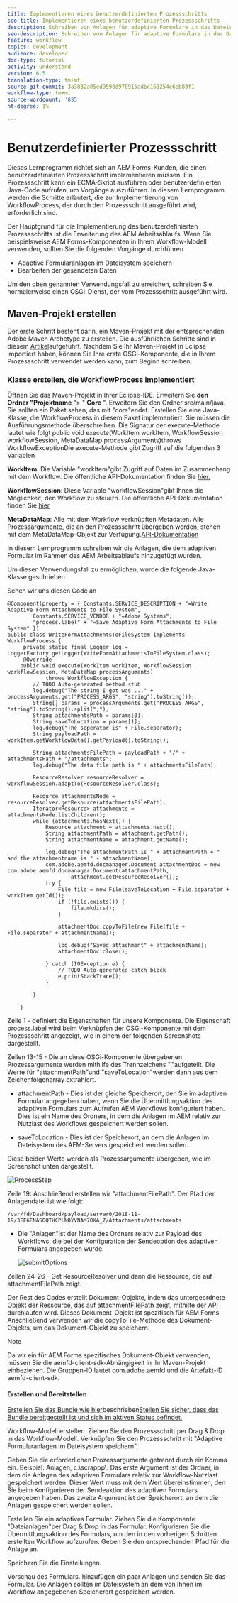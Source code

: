 ```yaml
---
title: Implementieren eines benutzerdefinierten Prozessschritts
seo-title: Implementieren eines benutzerdefinierten Prozessschritts
description: Schreiben von Anlagen für adaptive Formulare in das Dateisystem mithilfe eines benutzerdefinierten Prozessschritts
seo-description: Schreiben von Anlagen für adaptive Formulare in das Dateisystem mithilfe eines benutzerdefinierten Prozessschritts
feature: workflow
topics: development
audience: developer
doc-type: tutorial
activity: understand
version: 6.5
translation-type: tm+mt
source-git-commit: 3a3832a05ed9598d970915adbc163254c6eb83f1
workflow-type: tm+mt
source-wordcount: '895'
ht-degree: 1%

---
```



# Benutzerdefinierter Prozessschritt

Dieses Lernprogramm richtet sich an AEM Forms-Kunden, die einen benutzerdefinierten Prozessschritt implementieren müssen. Ein Prozessschritt kann ein ECMA-Skript ausführen oder benutzerdefinierten Java-Code aufrufen, um Vorgänge auszuführen. In diesem Lernprogramm werden die Schritte erläutert, die zur Implementierung von WorkflowProcess, der durch den Prozessschritt ausgeführt wird, erforderlich sind.

Der Hauptgrund für die Implementierung des benutzerdefinierten Prozessschritts ist die Erweiterung des AEM Arbeitsablaufs. Wenn Sie beispielsweise AEM Forms-Komponenten in Ihrem Workflow-Modell verwenden, sollten Sie die folgenden Vorgänge durchführen

* Adaptive Formularanlagen im Dateisystem speichern
* Bearbeiten der gesendeten Daten

Um den oben genannten Verwendungsfall zu erreichen, schreiben Sie normalerweise einen OSGi-Dienst, der vom Prozessschritt ausgeführt wird.

## Maven-Projekt erstellen

Der erste Schritt besteht darin, ein Maven-Projekt mit der entsprechenden Adobe Maven Archetype zu erstellen. Die ausführlichen Schritte sind in diesem [Artikel](https://helpx.adobe.com/experience-manager/using/maven_arch13.html)aufgeführt. Nachdem Sie Ihr Maven-Projekt in Eclipse importiert haben, können Sie Ihre erste OSGi-Komponente, die in Ihrem Prozessschritt verwendet werden kann, zum Beginn schreiben.


### Klasse erstellen, die WorkflowProcess implementiert

Öffnen Sie das Maven-Projekt in Ihrer Eclipse-IDE. Erweitern Sie **den Ordner &quot;Projektname** &quot;> &quot; **Core** &quot;. Erweitern Sie den Ordner src/main/java. Sie sollten ein Paket sehen, das mit &quot;core&quot;endet. Erstellen Sie eine Java-Klasse, die WorkflowProcess in diesem Paket implementiert. Sie müssen die Ausführungsmethode überschreiben. Die Signatur der execute-Methode lautet wie folgt public void execute(WorkItem workItem, WorkflowSession workflowSession, MetaDataMap processArguments)throws WorkflowExceptionDie execute-Methode gibt Zugriff auf die folgenden 3 Variablen

**WorkItem**: Die Variable &quot;workItem&quot;gibt Zugriff auf Daten im Zusammenhang mit dem Workflow. Die öffentliche API-Dokumentation finden Sie [hier.](https://helpx.adobe.com/experience-manager/6-3/sites/developing/using/reference-materials/diff-previous/changes/com.adobe.granite.workflow.WorkflowSession.html)

**WorkflowSession**: Diese Variable &quot;workflowSession&quot;gibt Ihnen die Möglichkeit, den Workflow zu steuern. Die öffentliche API-Dokumentation finden Sie [hier](https://helpx.adobe.com/experience-manager/6-3/sites/developing/using/reference-materials/diff-previous/changes/com.adobe.granite.workflow.WorkflowSession.html)

**MetaDataMap**: Alle mit dem Workflow verknüpften Metadaten. Alle Prozessargumente, die an den Prozessschritt übergeben werden, stehen mit dem MetaDataMap-Objekt zur Verfügung.[API-Dokumentation](https://helpx.adobe.com/experience-manager/6-5/sites/developing/using/reference-materials/javadoc/com/adobe/granite/workflow/metadata/MetaDataMap.html)

In diesem Lernprogramm schreiben wir die Anlagen, die dem adaptiven Formular im Rahmen des AEM Arbeitsablaufs hinzugefügt wurden.

Um diesen Verwendungsfall zu ermöglichen, wurde die folgende Java-Klasse geschrieben

Sehen wir uns diesen Code an

```
@Component(property = { Constants.SERVICE_DESCRIPTION + "=Write Adaptive Form Attachments to File System",
        Constants.SERVICE_VENDOR + "=Adobe Systems",
        "process.label" + "=Save Adaptive Form Attachments to File System" })
public class WriteFormAttachmentsToFileSystem implements WorkflowProcess {
     private static final Logger log = LoggerFactory.getLogger(WriteFormAttachmentsToFileSystem.class);
     @Override
    public void execute(WorkItem workItem, WorkflowSession workflowSession, MetaDataMap processArguments)
            throws WorkflowException {
        // TODO Auto-generated method stub
        log.debug("The string I got was ..." + processArguments.get("PROCESS_ARGS", "string").toString());
        String[] params = processArguments.get("PROCESS_ARGS", "string").toString().split(",");
        String attachmentsPath = params[0];
        String saveToLocation = params[1];
        log.debug("The seperator is" + File.separator);
        String payloadPath = workItem.getWorkflowData().getPayload().toString();
 
        String attachmentsFilePath = payloadPath + "/" + attachmentsPath + "/attachments";
        log.debug("The data file path is " + attachmentsFilePath);
 
        ResourceResolver resourceResolver = workflowSession.adaptTo(ResourceResolver.class);
 
        Resource attachmentsNode = resourceResolver.getResource(attachmentsFilePath);
        Iterator<Resource> attachments = attachmentsNode.listChildren();
        while (attachments.hasNext()) {
            Resource attachment = attachments.next();
            String attachmentPath = attachment.getPath();
            String attachmentName = attachment.getName();
 
            log.debug("The attachmentPath is " + attachmentPath + " and the attachmentname is " + attachmentName);
            com.adobe.aemfd.docmanager.Document attachmentDoc = new com.adobe.aemfd.docmanager.Document(attachmentPath,
                    attachment.getResourceResolver());
            try {
                File file = new File(saveToLocation + File.separator + workItem.getId());
                if (!file.exists()) {
                    file.mkdirs();
                }
 
                attachmentDoc.copyToFile(new File(file + File.separator + attachmentName));
 
                log.debug("Saved attachment" + attachmentName);
                attachmentDoc.close();
 
            } catch (IOException e) {
                // TODO Auto-generated catch block
                e.printStackTrace();
            }
 
        }
 
    }
```

Zeile 1 - definiert die Eigenschaften für unsere Komponente. Die Eigenschaft process.label wird beim Verknüpfen der OSGi-Komponente mit dem Prozessschritt angezeigt, wie in einem der folgenden Screenshots dargestellt.

Zeilen 13-15 - Die an diese OSGi-Komponente übergebenen Prozessargumente werden mithilfe des Trennzeichens &quot;,&quot;aufgeteilt. Die Werte für &quot;attachmentPath&quot;und &quot;saveToLocation&quot;werden dann aus dem Zeichenfolgenarray extrahiert.

* attachmentPath - Dies ist der gleiche Speicherort, den Sie im adaptiven Formular angegeben haben, wenn Sie die Übermittlungsaktion des adaptiven Formulars zum Aufrufen AEM Workflows konfiguriert haben. Dies ist ein Name des Ordners, in dem die Anlagen im AEM relativ zur Nutzlast des Workflows gespeichert werden sollen.

* saveToLocation - Dies ist der Speicherort, an dem die Anlagen im Dateisystem des AEM-Servers gespeichert werden sollen.

Diese beiden Werte werden als Prozessargumente übergeben, wie im Screenshot unten dargestellt.

![ProcessStep](assets/implement-process-step.gif)


Zeile 19: Anschließend erstellen wir &quot;attachmentFilePath&quot;. Der Pfad der Anlagendatei ist wie folgt:

    /var/fd/Dashboard/payload/server0/2018-11-19/3EF6ENASOQTHCPLNDYVNAM7OKA_7/Attachments/attachments

* Die &quot;Anlagen&quot;ist der Name des Ordners relativ zur Payload des Workflows, die bei der Konfiguration der Sendeoption des adaptiven Formulars angegeben wurde.

   ![submitOptions](assets/af-submit-options.gif)

Zeilen 24-26 - Get ResourceResolver und dann die Ressource, die auf attachmentFilePath zeigt.

Der Rest des Codes erstellt Dokument-Objekte, indem das untergeordnete Objekt der Ressource, das auf attachmentFilePath zeigt, mithilfe der API durchlaufen wird. Dieses Dokument-Objekt ist spezifisch für AEM Forms. Anschließend verwenden wir die copyToFile-Methode des Dokument-Objekts, um das Dokument-Objekt zu speichern.

>[!NOTE]
>
>Da wir ein für AEM Forms spezifisches Dokument-Objekt verwenden, müssen Sie die aemfd-client-sdk-Abhängigkeit in Ihr Maven-Projekt einbeziehen. Die Gruppen-ID lautet com.adobe.aemfd und die Artefakt-ID aemfd-client-sdk.

#### Erstellen und Bereitstellen

[Erstellen Sie das Bundle wie hier](https://helpx.adobe.com/experience-manager/using/maven_arch13.html#BuildtheOSGibundleusingMaven)beschrieben[Stellen Sie sicher, dass das Bundle bereitgestellt ist und sich im aktiven Status befindet.](http://localhost:4502/system/console/bundles)

Workflow-Modell erstellen. Ziehen Sie den Prozessschritt per Drag &amp; Drop in das Workflow-Modell. Verknüpfen Sie den Prozessschritt mit &quot;Adaptive Formularanlagen im Dateisystem speichern&quot;.

Geben Sie die erforderlichen Prozessargumente getrennt durch ein Komma ein. Beispiel: Anlagen, c:\\scrappp\\. Das erste Argument ist der Ordner, in dem die Anlagen des adaptiven Formulars relativ zur Workflow-Nutzlast gespeichert werden. Dieser Wert muss mit dem Wert übereinstimmen, den Sie beim Konfigurieren der Sendeaktion des adaptiven Formulars angegeben haben. Das zweite Argument ist der Speicherort, an dem die Anlagen gespeichert werden sollen.

Erstellen Sie ein adaptives Formular. Ziehen Sie die Komponente &quot;Dateianlagen&quot;per Drag &amp; Drop in das Formular. Konfigurieren Sie die Übermittlungsaktion des Formulars, um den in den vorherigen Schritten erstellten Workflow aufzurufen. Geben Sie den entsprechenden Pfad für die Anlage an.

Speichern Sie die Einstellungen.

Vorschau des Formulars. hinzufügen ein paar Anlagen und senden Sie das Formular. Die Anlagen sollten im Dateisystem an dem von Ihnen im Workflow angegebenen Speicherort gespeichert werden.

